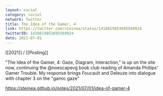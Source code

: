 ```yaml
---
layout: social
category: social
network: Twitter
title: The Idea of the Gamer, 4
link: https://twitter.com/steinea/status/1410819853695569924
twitterID: 1410819853695569924
date: 2021-07-01
---
```


[[2021]] / [[Posting]]

"The Idea of the Gamer, 4: Gaze, Diagram, Interaction," is up on the site now, continuing the @noescapevg book club reading of Amanda Phillips' Gamer Trouble. My response brings Foucault and Deleuze into dialogue with chapter 3 on the "gamic gaze"

<https://steinea.github.io/notes/2021/07/01/idea-of-gamer-4>
